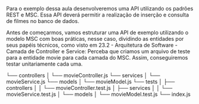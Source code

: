 Para o exemplo dessa aula desenvolveremos uma API utilizando os padrões REST e MSC. Essa API deverá permitir a realização de inserção e consulta de filmes no banco de dados.


Antes de começarmos, vamos estruturar uma API de exemplo utilizando o modelo MSC com boas práticas, nesse caso, dividindo as entidades por seus papéis técnicos, como visto em 23.2 - Arquitetura de Software - Camada de Controller e Service:
Perceba que criamos um arquivo de teste para a entidade movie para cada camada do MSC. Assim, conseguiremos testar unitariamente cada uma.

└── controllers
│   └── movieController.js
└── services
│   └── movieService.js
└── models
│   └── movieModel.js
└── tests
│   ├── controllers
│   │   └── movieController.test.js
│   ├── services
│   │   └── movieService.test.js
│   └── models
│       └── movieModel.test.js
└── index.js